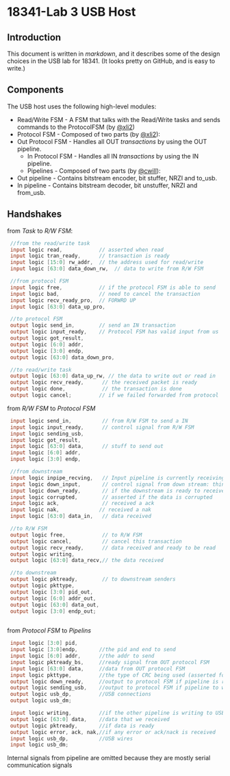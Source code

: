 18341-Lab 3 USB Host 
=========

Introduction
----

This document is written in *markdown*, and it describes some of the design choices in the USB lab for 18341. (It looks pretty on GitHub, and is easy to write.)

Components
-----------

The USB host uses the following high-level modules:

* Read/Write FSM - A FSM that talks with the Read/Write tasks and sends commands to the ProtocolFSM (by [@xli2])
* Protocol FSM - Composed of two parts (by [@xli2]):
* Out Protocol FSM - Handles all OUT *transactions* by using the OUT pipeline.
    * In Protocol FSM - Handles all IN *transactions* by using the IN pipeline.
    * Pipelines - Composed of two parts (by [@cwill]):
* Out pipeline - Contains bitstream encoder, bit stuffer, NRZI and to_usb.
* In pipeline - Contains bitstream decoder, bit unstuffer, NRZI and from_usb.

Handshakes
--------------
from *Task* to *R/W FSM*:

```verilog
 //from the read/write task
 input logic read,            // asserted when read
 input logic tran_ready,      // transaction is ready
 input logic [15:0] rw_addr,  // the address used for read/write
 input logic [63:0] data_down_rw,  // data to write from R/W FSM

 //from protocol FSM
 input logic free,            // if the protocol FSM is able to send
 input logic bad,             // need to cancel the transaction
 input logic recv_ready_pro,  // FORWRD UP
 input logic [63:0] data_up_pro,

 //to protocol FSM
 output logic send_in,        // send an IN transaction
 output logic input_ready,    // Protocol FSM has valid input from us
 output logic got_result,
 output logic [6:0] addr,
 output logic [3:0] endp,
 output logic [63:0] data_down_pro,

 //to read/write task
 output logic [63:0] data_up_rw, // the data to write out or read in
 output logic recv_ready,      // the received packet is ready 
 output logic done,            // the transaction is done 
 output logic cancel;         // if we failed forwarded from protocol

``` 
from *R/W FSM* to *Protocol FSM*
 
```verilog 
 input logic send_in,          // from R/W FSM to send a IN 
 input logic input_ready,      // control signal from R/W FSM
 input logic sending_usb,
 input logic got_result,
 input logic [63:0] data,      // stuff to send out
 input logic [6:0] addr,
 input logic [3:0] endp,

 //from downstream
 input logic inpipe_recving,   // Input pipeline is currently receiving input
 input logic down_input,       // control signal from down stream: things here
 input logic down_ready,       // if the downstream is ready to receive
 input logic corrupted,        // asserted if the data is corrupted
 input logic ack,              // received a ack
 input logic nak,             // received a nak
 input logic [63:0] data_in,   // data received

 //to R/W FSM
 output logic free,            // to R/W FSM
 output logic cancel,          // cancel this transaction
 output logic recv_ready,      // data received and ready to be read
 output logic writing,
 output logic [63:0] data_recv,// the data received 

 //to downstream
 output logic pktready,        // to downstream senders
 output logic pkttype,
 output logic [3:0] pid_out,
 output logic [6:0] addr_out,
 output logic [63:0] data_out,
 output logic [3:0] endp_out;
 
```
from *Protocol FSM* to *Pipelins*

```verilog
 input logic [3:0] pid,
 input logic [3:0]endp,       //the pid and end to send
 input logic [6:0] addr,      //the addr to send
 input logic pktready_bs,     //ready signal from OUT protocol FSM
 input logic [63:0] data,     //data from OUT protocol FSM
 input logic pkttype,         //the type of CRC being used (asserted for CRC16)
 output logic down_ready,     //output to protocol FSM if pipeline is ready
 output logic sending_usb,    //output to protocol FSM if pipeline to writing to USB
 output logic usb_dp,         //USB connections
 output logic usb_dm;

```
```verilog
 input logic writing,         //if the other pipeline is writing to USB 
 output logic [63:0] data,    //data that we received
 output logic pktready,       //if data is ready
 output logic error, ack, nak,//if any error or ack/nack is received
 input logic usb_dp,          //USB wires
 input logic usb_dm;

```
Internal signals from pipeline are omitted because they are mostly serial communication signals




[@xli2]:http://github.com/lixf
[@cwill]:https://github.com/cwill


